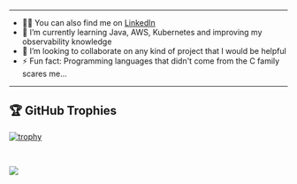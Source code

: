 
<!--
**barbisliboni/barbisliboni** is a ✨ _special_ ✨ repository because its `README.md` (this file) appears on your GitHub profile.-->

<hr>

- 👨‍💻 You can also find me on [LinkedIn](https://www.linkedin.com/in/b%C3%A1rbara-liboni-guerra-9663451b6/)
- 🌱 I’m currently learning Java, AWS, Kubernetes and improving my observability knowledge
- 👯 I’m looking to collaborate on any kind of project that I would be helpful
- ⚡ Fun fact: Programming languages that didn't come from the C family scares me...

<hr>

## 🏆 GitHub Trophies

[![trophy](https://github-profile-trophy.vercel.app/?username=barbisliboni&theme=nord&column=7)](https://github.com/ryo-ma/github-profile-trophy)

&nbsp;

![](https://cdnb.artstation.com/p/assets/images/images/015/789/605/original/kaitlyn-dougon-sasha-s-window.gif?1549643712)
</p>

 




